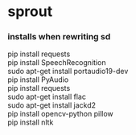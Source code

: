 # sprout

### installs when rewriting sd  
pip install requests  
pip install SpeechRecognition  
sudo apt-get install portaudio19-dev  
pip install PyAudio   
pip install requests    
sudo apt-get install flac   
sudo apt-get install jackd2   
pip install opencv-python pillow    
pip install nltk      
